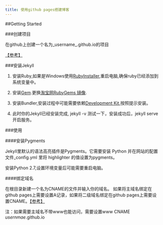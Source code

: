 ```yaml
---
title: 使用github pages搭建博客
---
```


##Getting Started

###创建项目

在github上创建一个名为_username_.github.io的项目

[【参考】](https://pages.github.com/)

###安装Jekyll

1. 安装Ruby,如果是Windows使用[RubyInstaller](http://rubyinstaller.org/downloads/),重启电脑,确保ruby已经添加到系统变量中。

2. 安装[Gem](https://rubygems.org/pages/download#formats).更换[淘宝网RubyGems 镜像](http://ruby.taobao.org/).

3. 安装Bundler,安装过程中可能需要依赖[Development Kit](https://github.com/oneclick/rubyinstaller/wiki/Development-Kit),按照提示安装。

4. 此时你的Jekyll已经安装完成, jekyll -v 测试一下，安装成功后，jekyll serve开启服务。

###使用

####安装Pygments

Jekyll里默认的语法高亮插件是Pygments。它需要安装 Python 并在网站的配置文件_config.yml 里将 highlighter 的值设置为pygments。

安装Python 2.7,设置环境变量后可能需要重启电脑。

####绑定域名

在根目录新建一个名为CNAME的文件并输入你的域名。
如果将主域名绑定在github pages上需要设置A记录，如果将二级域名绑定在github pages上需要设置CNAME。[【参考】](https://help.github.com/articles/setting-up-a-custom-domain-with-github-pages/)

注：如果需要主域名不带www也能访问，需要设置www CNAME _usernmae_.github.io
